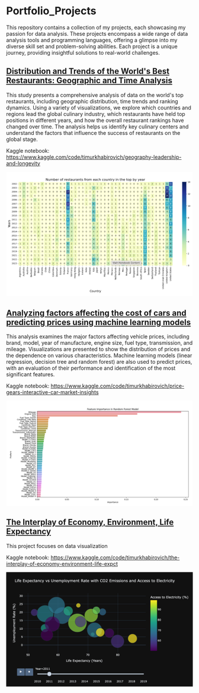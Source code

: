 # Portfolio_Projects

This repository contains a collection of my projects, each showcasing my passion for data analysis. These projects encompass a wide range of data analysis tools and programming languages, offering a glimpse into my diverse skill set and problem-solving abilities. Each project is a unique journey, providing insightful solutions to real-world challenges.

## [Distribution and Trends of the World's Best Restaurants: Geographic and Time Analysis](https://github.com/Khabirovich/portfolio_projects/tree/main/worlds_best_rest)

This study presents a comprehensive analysis of data on the world's top restaurants, including geographic distribution, time trends and ranking dynamics. Using a variety of visualizations, we explore which countries and regions lead the global culinary industry, which restaurants have held top positions in different years, and how the overall restaurant rankings have changed over time. The analysis helps us identify key culinary centers and understand the factors that influence the success of restaurants on the global stage.

Kaggle notebook: https://www.kaggle.com/code/timurkhabirovich/geography-leadership-and-longevity

<img src="worlds_best_rest/rest.png" width="600">

## [Analyzing factors affecting the cost of cars and predicting prices using machine learning models](https://github.com/Khabirovich/portfolio_projects/tree/main/cars_price_prediction)

This analysis examines the major factors affecting vehicle prices, including brand, model, year of manufacture, engine size, fuel type, transmission, and mileage. Visualizations are presented to show the distribution of prices and the dependence on various characteristics. Machine learning models (linear regression, decision tree and random forest) are also used to predict prices, with an evaluation of their performance and identification of the most significant features.

Kaggle notebook: https://www.kaggle.com/code/timurkhabirovich/price-gears-interactive-car-market-insights

<img src="cars_price_prediction/price.png" width="600">

## [The Interplay of Economy, Environment, Life Expectancy ](https://github.com/Khabirovich/portfolio_projects/tree/main/worlds_bank)

This project focuses on data visualization

Kaggle notebook: https://www.kaggle.com/code/timurkhabirovich/the-interplay-of-economy-environment-life-expct

<img src="worlds_bank/viz.png" width="600">
